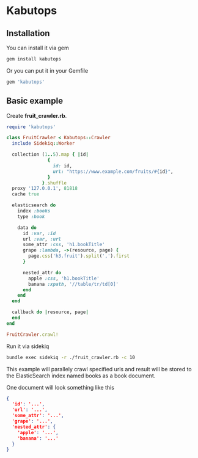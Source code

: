 Kabutops
========

Installation
------------

You can install it via gem

```bash
gem install kabutops
```

Or you can put it in your Gemfile

```ruby
gem 'kabutops'
```

Basic example
-------------

Create **fruit_crawler.rb**.

```ruby
require 'kabutops'

class FruitCrawler < Kabutops::Crawler
  include Sidekiq::Worker

  collection (1..5).map { |id|
               {
                 id: id,
                 url: "https://www.example.com/fruits/#{id}",
               }
             }.shuffle
  proxy '127.0.0.1', 81818
  cache true

  elasticsearch do
    index :books
    type :book

    data do
      id :var, :id
      url :var, :url
      some_attr :css, 'h1.bookTitle'
      grape :lambda, ->(resource, page) {
        page.css('h3.fruit').split(',').first 
      }

      nested_attr do
        apple :css, 'h1.bookTitle'
        banana :xpath, '//table/tr/td[0]'
      end
    end
  end

  callback do |resource, page|
  end
end

FruitCrawler.crawl!
```

Run it via sidekiq

```bash
bundle exec sidekiq -r ./fruit_crawler.rb -c 10
```

This example will parallely crawl specified urls and result will be
stored to the ElasticSearch index named books as a book document.

One document will look something like this

```json
{
  'id': '...',
  'url': '...',
  'some_attr': '...',
  'grape': '...',
  'nested_attr': {
    'apple': '...',
    'banana': '...'
  }
}
```
